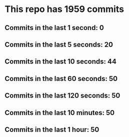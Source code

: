 # This repo has 1959 commits

## Commits in the last 1 second: 0
## Commits in the last 5 seconds: 20
## Commits in the last 10 seconds: 44
## Commits in the last 60 seconds: 50
## Commits in the last 120 seconds: 50
## Commits in the last 10 minutes: 50
## Commits in the last 1 hour: 50
